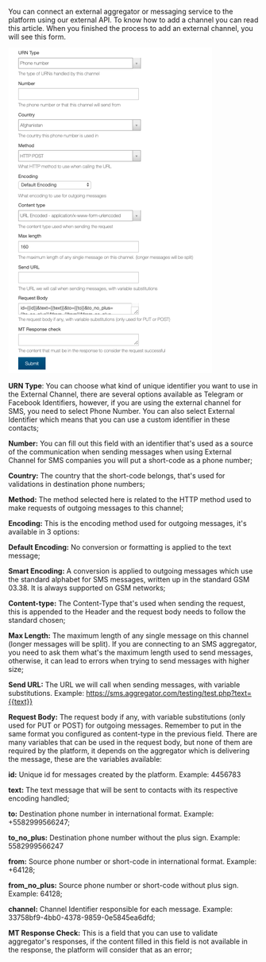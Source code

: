 You can connect an external aggregator or messaging service to the platform using our external API. To know how to add a channel you can read this article. When you finished the process to add an external channel, you will see this form.

![](/img/channel/channel7.png)

**URN Type**: You can choose what kind of unique identifier you want to use in the External Channel, there are several options available as Telegram or Facebook Identifiers, however, if you are using the external channel for SMS, you need to select Phone Number. You can also select External Identifier which means that you can use a custom identifier in these contacts;

**Number:** You can fill out this field with an identifier that's used as a source of the communication when sending messages when using External Channel for SMS companies you will put a short-code as a phone number;

**Country:** The country that the short-code belongs, that's used for validations in destination phone numbers;

**Method:** The method selected here is related to the HTTP method used to make requests of outgoing messages to this channel;

**Encoding:** This is the encoding method used for outgoing messages, it's available in 3 options:

**Default Encoding:** No conversion or formatting is applied to the text message;

**Smart Encoding:** A conversion is applied to outgoing messages which use the standard alphabet for SMS messages, written up in the standard GSM 03.38. It is always supported on GSM networks;

**Content-type:** The Content-Type that's used when sending the request, this is appended to the Header and the request body needs to follow the standard chosen;

**Max Length:** The maximum length of any single message on this channel (longer messages will be split). If you are connecting to an SMS aggregator, you need to ask them what's the maximum length used to send messages, otherwise, it can lead to errors when trying to send messages with higher size;

**Send URL:** The URL we will call when sending messages, with variable substitutions. Example: https://sms.aggregator.com/testing/test.php?text={{text}}

**Request Body:** The request body if any, with variable substitutions (only used for PUT or POST) for outgoing messages. Remember to put in the same format you configured as content-type in the previous field. There are many variables that can be used in the request body, but none of them are required by the platform, it depends on the aggregator which is delivering the message, these are the variables available:

**id:** Unique id for messages created by the platform. Example: 4456783

**text:** The text message that will be sent to contacts with its respective encoding handled;

**to:** Destination phone number in international format. Example: +5582999566247;

**to_no_plus:** Destination phone number without the plus sign. Example: 5582999566247

**from:** Source phone number or short-code in international format. Example: +64128;

**from_no_plus:** Source phone number or short-code without plus sign. Example: 64128;

**channel:** Channel Identifier responsible for each message. Example: 33758bf9-4bb0-4378-9859-0e5845ea6dfd;

**MT Response Check:** This is a field that you can use to validate aggregator's responses, if the content filled in this field is not available in the response, the platform will consider that as an error;